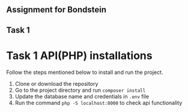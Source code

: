 ## Assignment for Bondstein

## Task 1
# Task 1 API(PHP) installations
Follow the steps mentioned below to install and run the project.

1. Clone or download the repository
2. Go to the project directory and run `composer install`
3. Update the database name and credentials in `.env` file
4. Run the command `php -S localhost:8000` to check api functionality